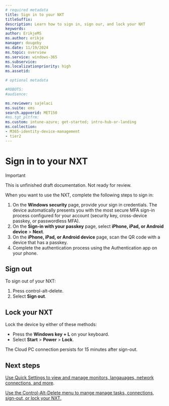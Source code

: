```yaml
---
# required metadata
title: Sign in to your NXT
titleSuffix:
description: Learn how to sign in, sign our, and lock your NXT
keywords:
author: ErikjeMS  
ms.author: erikje
manager: dougeby
ms.date: 11/19/2024
ms.topic: overview
ms.service: windows-365
ms.subservice:
ms.localizationpriority: high
ms.assetid: 

# optional metadata

#ROBOTS:
#audience:

ms.reviewer: sajelaci
ms.suite: ems
search.appverid: MET150
#ms.tgt_pltfrm:
ms.custom: intune-azure; get-started; intro-hub-or-landing
ms.collection:
- M365-identity-device-management
- tier2
---
```


# Sign in to your NXT

> [!IMPORTANT]
> This is unfinished draft documentation. Not ready for review.

When you want to use the NXT, complete the following steps to sign in:

1. On the **Windows security** page, provide your sign in credentials. The device automatically presents you with the most secure MFA sign-in process configured for your account (security key, cross-device passkey, or passwordless MFA).
2. On the **Sign-in with your passkey** page, select **iPhone, iPad, or Android device** > **Next**.
3. On the **iPhone, iPad, or Android device** page, scan the QR code with a device that has a passkey.
4. Complete the authentication process using the Authentication app on your phone.

## Sign out

To sign out of your NXT:

1. Press control-alt-delete.
1. Select **Sign out**.

## Lock your NXT

Lock the device by either of these methods:

- Press the **Windows key + L** on your keyboard.
- Select **Start** > **Power** > **Lock**.

The Cloud PC connection persists for 15 minutes after sign-out.

<!-- ########################## -->
## Next steps

[Use Quick Settings to view and manage monitors, langauages, network connections, and more](quick-settings.md).

[Use the Control-Alt-Delete menu to mange manage tasks, connections, sign-out, or lock your NXT.](control-alt-delete.md)
